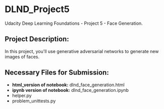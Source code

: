 # DLND_Project5

Udacity Deep Learning Foundations - Project 5 - Face Generation.

## Project Description:

In this project, you'll use generative adversarial networks to generate new images of faces.

## Necessary Files for Submission:

* **html\_version of notebook:** dlnd\_face\_generation.html
* **ipynb version of notebook:** dlnd\_face\_generation.ipynb
* helper.py
* problem_unittests.py